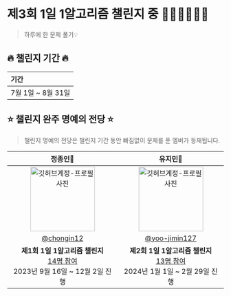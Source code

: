 # 제3회 1일 1알고리즘 챌린지 중 🏃🏻‍♀️🏃🏻💨

> 하루에 한 문제 풀기💡

## 🔥 챌린지 기간 🔥

| <b> 기간 </b>                         |
| :------------------------------------ |
| 7월 1일 ~ 8월 31일  |

## ⭐️ 챌린지 완주 명예의 전당 ⭐️
> 챌린지 명예의 전당은 챌린지 기간 동안 빠짐없이 문제를 푼 멤버가 등재됩니다.

| 정종인👑 | 유지민👑 |
|:--------------------------------------------------------------------------------------------------------------------------------------------------------------------------------------:|:------------------------------------------------------------------------------------------------------------------------------------------------------------------------------------:|
| <img src="https://avatars.githubusercontent.com/u/19565940?v=4" width="150" alt="깃허브계정-프로필사진"> | <img src="https://avatars.githubusercontent.com/u/66112716?v=4" width="150" alt="깃허브계정-프로필사진"> |
| [@chongin12](https://github.com/OneDay-OneAlgorithm/JeongChongin) | [@yoo-jimin127](https://github.com/OneDay-OneAlgorithm/YooJimin) |
| <b>제1회 1일 1알고리즘 챌린지</b> <br/> [14명 참여](https://github.com/OneDay-OneAlgorithm/.github/blob/main/history/1ndChallenge.md)<br/> 2023년 9월 16일 ~ 12월 2일 진행 | <b>제2회 1일 1알고리즘 챌린지</b><br/> [13명 참여](https://github.com/OneDay-OneAlgorithm/.github/blob/main/history/2ndChallenge.md)<br/> 2024년 1월 1일 ~ 2월 29일 진행 |
